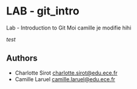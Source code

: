 # LAB - git_intro
Lab - Introduction to Git
Moi camille je modifie hihi

*test*

## Authors
* Charlotte Sirot <charlotte.sirot@edu.ece.fr>
* Camille Laruel <camille.laruel@edu.ece.fr>
